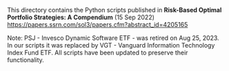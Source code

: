 This directory contains the Python scripts published in
**Risk-Based Optimal Portfolio Strategies: A Compendium** (15 Sep 2022)
https://papers.ssrn.com/sol3/papers.cfm?abstract_id=4205165

Note: PSJ - Invesco Dynamic Software ETF - was retired on Aug 25, 2023.
In our scripts it was replaced by VGT - Vanguard Information Technology 
Index Fund ETF. All scripts have been updated to preserve their functionality.

